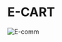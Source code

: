 # E-CART
![E-comm](https://github.com/user-attachments/assets/ca2201c4-efe5-4955-bc2b-49ec29adc3fb)
